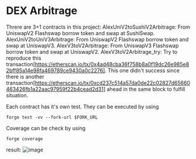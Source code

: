 # DEX Arbitrage
Threre are 3+1 contracts in this project:
AlexUniV2toSushiV2Arbitrage: From UniswapV2 Flashswap borrow token and swap at SushiSwap.
AlexUniV2toUniV3Arbitrage: From UniswapV2 Flashswap borrow token and swap at UniswapV3.
AlexV3toV2Arbitrage: From UniswapV3 Flashswap borrow token and swap at UniswapV2.
AlexV3toV2Arbitrage_try: Try to reproduce this transaction[https://etherscan.io/tx/0x4ad48cba36f758b8a0f19dc26e985e82bff85a14e98fa469789ce9430a0c2276]. This one didn't success since there is another transaction[https://etherscan.io/tx/0xcd237c514a57da0de22c02827d65660463426fb1a22aac97959f22b4cead2d31] ahead in the same block to fulfill situation.

Each contract has it's own test. They can be executed by using
```
forge test -vv --fork-url $FORK_URL
```

Coverage can be check by using
```
forge coverage
```
result:
![image](https://github.com/alex332233/AppWorksSchoolFinalProject/assets/99250288/731b5316-450e-4dba-a766-bb28d9c13a21)
